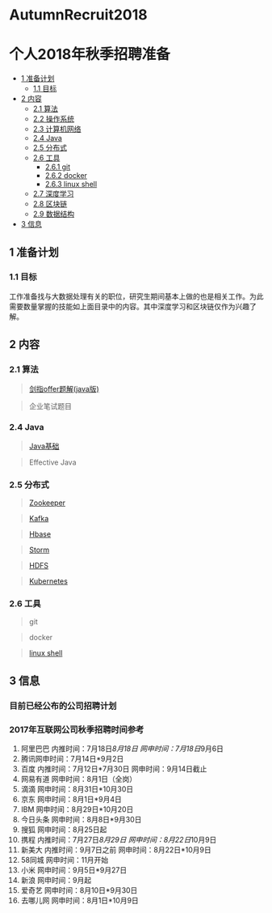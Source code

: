 # AutumnRecruit2018
# 个人2018年秋季招聘准备

* [1 准备计划](#1)
    * [1.1 目标](#1.1)
* [2 内容](#2内容)
    * [2.1 算法](#2.1)
    * [2.2 操作系统](#2.2)
    * [2.3 计算机网络](#2.3)
    * [2.4 Java](#2.4)
    * [2.5 分布式](#2.5)
    * [2.6 工具](#2.6)
        * [2.6.1 git](#2.6.1)
        * [2.6.2 docker](#2.6.2)  
        * [2.6.3 linux shell](#2.6.3)
    * [2.7 深度学习](#2.7)
    * [2.8 区块链](#2.8)
    * [2.9 数据结构](#2.9)
* [3 信息](#3)

## 1 准备计划
### 1.1 目标
工作准备找与大数据处理有关的职位，研究生期间基本上做的也是相关工作。为此需要数量掌握的技能如上面目录中的内容。其中深度学习和区块链仅作为兴趣了解。

## 2 内容
### 2.1 算法
> [剑指offer题解(java版)](articles/剑指offer.md)

> 企业笔试题目

> 

### 2.4 Java
> [Java基础](articles/java/basic.md)

> Effective Java  


### 2.5 分布式
> [Zookeeper](articles/Zookeeper.md)

> [Kafka](articles/Kafka.md)

> [Hbase](articles/Hbase.md)

> [Storm](articles/Storm.md)

> [HDFS](articles/HDFS.md)

> [Kubernetes](articles/Kubernetes.md)

### 2.6 工具
> git

> docker 

> [linux shell](articles/linux_shell.md)



> 
## 3 信息

### 目前已经公布的公司招聘计划


### 2017年互联网公司秋季招聘时间参考

1. 阿里巴巴 内推时间：7月18日*8月18日 网申时间：7月18日*9月6日
2. 腾讯网申时间：7月14日*9月2日
3. 百度 内推时间：7月12日*7月30日 网申时间：9月14日截止
4. 网易有道 网申时间：8月1日（全岗）
5. 滴滴 网申时间：8月31日*10月30日
6. 京东 网申时间：8月1日*9月4日
7. IBM 网申时间：8月29日*10月20日
8. 今日头条 网申时间：8月8日*9月30日
9. 搜狐 网申时间：8月25日起
10. 携程 内推时间：7月27日*8月29日 网申时间：8月22日*10月9日
11. 新美大 内推时间：9月7日之前 网申时间：8月22日*10月9日
12. 58同城 网申时间：11月开始
13. 小米 网申时间：9月5日*9月27日
14. 新浪 网申时间：9月起
15. 爱奇艺 网申时间：8月10日*9月30日
16. 去哪儿网 网申时间：8月1日*10月9日